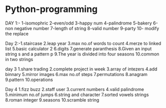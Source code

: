 # Python-programming
DAY 1:- 1-isomophric 2-even/odd 3-happy num 4-palindrome 5-bakery 6-non negative number 7-length of string 8-valid number 9-party 10- modify the replace

Day 2:-1.staircase 2.leap year 3.max no.of words to count 4.merze to linked list 5.basic calculator 2 6.digits 7.generate paranthesis 8.Given an input string s and a pattern p 9.The year is divided into four seasons 10.common in two strings 

day 3 1.share trading 2.complete project in week 3.array of intezers 4.add binnary 5.mirror images 6.max no.of steps 7.permutations 8.anagram 9.pattern 10.operations

Day 4 1.fizz buzz 2.staff user 3.current numbers 4.valid palindrome 5.minimum no.of jumps 6.string and character 7.sorted vowels strings 8.roman integer 9.seasons 10.scramble string
